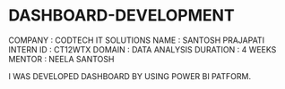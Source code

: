 # DASHBOARD-DEVELOPMENT
COMPANY : CODTECH IT SOLUTIONS 
NAME : SANTOSH PRAJAPATI 
INTERN ID : CT12WTX 
DOMAIN : DATA ANALYSIS 
DURATION : 4 WEEKS 
MENTOR : NEELA SANTOSH



I WAS DEVELOPED DASHBOARD BY USING POWER BI PATFORM. 
